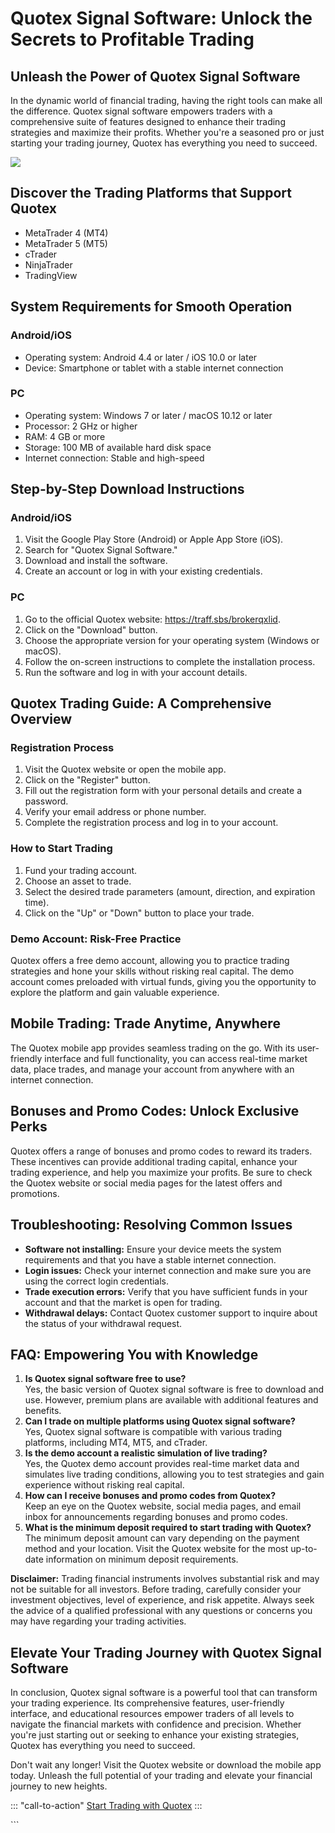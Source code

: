 # Quotex Signal Software: Unlock the Secrets to Profitable Trading

## Unleash the Power of Quotex Signal Software

In the dynamic world of financial trading, having the right tools can
make all the difference. Quotex signal software empowers traders with a
comprehensive suite of features designed to enhance their trading
strategies and maximize their profits. Whether you\'re a seasoned pro or
just starting your trading journey, Quotex has everything you need to
succeed.

[![](https://static.quotex.io/files/4_en/300_250.jpg)](https://traff.sbs/brokerqxlid)

## Discover the Trading Platforms that Support Quotex

-   MetaTrader 4 (MT4)
-   MetaTrader 5 (MT5)
-   cTrader
-   NinjaTrader
-   TradingView

## System Requirements for Smooth Operation

### Android/iOS

-   Operating system: Android 4.4 or later / iOS 10.0 or later
-   Device: Smartphone or tablet with a stable internet connection

### PC

-   Operating system: Windows 7 or later / macOS 10.12 or later
-   Processor: 2 GHz or higher
-   RAM: 4 GB or more
-   Storage: 100 MB of available hard disk space
-   Internet connection: Stable and high-speed

## Step-by-Step Download Instructions

### Android/iOS

1.  Visit the Google Play Store (Android) or Apple App Store (iOS).
2.  Search for "Quotex Signal Software."
3.  Download and install the software.
4.  Create an account or log in with your existing credentials.

### PC

1.  Go to the official Quotex website: https://traff.sbs/brokerqxlid.
2.  Click on the "Download" button.
3.  Choose the appropriate version for your operating system (Windows or
    macOS).
4.  Follow the on-screen instructions to complete the installation
    process.
5.  Run the software and log in with your account details.

## Quotex Trading Guide: A Comprehensive Overview

### Registration Process

1.  Visit the Quotex website or open the mobile app.
2.  Click on the "Register" button.
3.  Fill out the registration form with your personal details and create
    a password.
4.  Verify your email address or phone number.
5.  Complete the registration process and log in to your account.

### How to Start Trading

1.  Fund your trading account.
2.  Choose an asset to trade.
3.  Select the desired trade parameters (amount, direction, and
    expiration time).
4.  Click on the "Up" or "Down" button to place your trade.

### Demo Account: Risk-Free Practice

Quotex offers a free demo account, allowing you to practice trading
strategies and hone your skills without risking real capital. The demo
account comes preloaded with virtual funds, giving you the opportunity
to explore the platform and gain valuable experience.

## Mobile Trading: Trade Anytime, Anywhere

The Quotex mobile app provides seamless trading on the go. With its
user-friendly interface and full functionality, you can access real-time
market data, place trades, and manage your account from anywhere with an
internet connection.

## Bonuses and Promo Codes: Unlock Exclusive Perks

Quotex offers a range of bonuses and promo codes to reward its traders.
These incentives can provide additional trading capital, enhance your
trading experience, and help you maximize your profits. Be sure to check
the Quotex website or social media pages for the latest offers and
promotions.

## Troubleshooting: Resolving Common Issues

-   **Software not installing:** Ensure your device meets the system
    requirements and that you have a stable internet connection.
-   **Login issues:** Check your internet connection and make sure you
    are using the correct login credentials.
-   **Trade execution errors:** Verify that you have sufficient funds in
    your account and that the market is open for trading.
-   **Withdrawal delays:** Contact Quotex customer support to inquire
    about the status of your withdrawal request.

## FAQ: Empowering You with Knowledge

1.  **Is Quotex signal software free to use?**\
    Yes, the basic version of Quotex signal software is free to download
    and use. However, premium plans are available with additional
    features and benefits.
2.  **Can I trade on multiple platforms using Quotex signal software?**\
    Yes, Quotex signal software is compatible with various trading
    platforms, including MT4, MT5, and cTrader.
3.  **Is the demo account a realistic simulation of live trading?**\
    Yes, the Quotex demo account provides real-time market data and
    simulates live trading conditions, allowing you to test strategies
    and gain experience without risking real capital.
4.  **How can I receive bonuses and promo codes from Quotex?**\
    Keep an eye on the Quotex website, social media pages, and email
    inbox for announcements regarding bonuses and promo codes.
5.  **What is the minimum deposit required to start trading with
    Quotex?**\
    The minimum deposit amount can vary depending on the payment method
    and your location. Visit the Quotex website for the most up-to-date
    information on minimum deposit requirements.

**Disclaimer:** Trading financial instruments involves substantial risk
and may not be suitable for all investors. Before trading, carefully
consider your investment objectives, level of experience, and risk
appetite. Always seek the advice of a qualified professional with any
questions or concerns you may have regarding your trading activities.

## Elevate Your Trading Journey with Quotex Signal Software

In conclusion, Quotex signal software is a powerful tool that can
transform your trading experience. Its comprehensive features,
user-friendly interface, and educational resources empower traders of
all levels to navigate the financial markets with confidence and
precision. Whether you\'re just starting out or seeking to enhance your
existing strategies, Quotex has everything you need to succeed.

Don\'t wait any longer! Visit the Quotex website or download the mobile
app today. Unleash the full potential of your trading and elevate your
financial journey to new heights.

::: \"call-to-action\"
[Start Trading with Quotex](\%22https://traff.sbs/brokerqxlid\%22)
:::

\`\`\`

